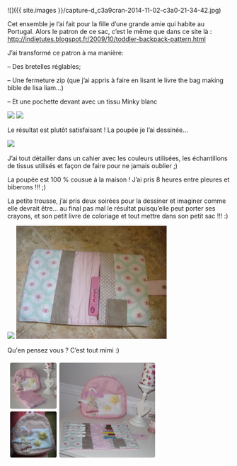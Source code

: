![]({{ site.images }}/capture-d_c3a9cran-2014-11-02-c3a0-21-34-42.jpg)

Cet ensemble je l’ai fait pour la fille d’une grande amie qui habite au Portugal. Alors le patron de ce sac, c’est le même que dans ce site là : http://indietutes.blogspot.fr/2009/10/toddler-backpack-pattern.html

J’ai transformé ce patron à ma manière:

– Des bretelles réglables;

– Une fermeture zip (que j’ai appris à faire en lisant le livre the bag making bible de lisa liam…)

– Et une pochette devant avec un tissu Minky blanc

![](/images/posts/dsc05327.jpg)
![](/images/posts/dsc05328.jpg)

Le résultat est plutôt satisfaisant ! La poupée je l’ai dessinée…

![](/images/posts/capture-d_c3a9cran-2014-11-02-c3a0-21-28-55.jpg)

J’ai tout détailler dans un cahier avec les couleurs utilisées, les échantillons de tissus utilisés et façon de faire pour ne jamais oublier ;)

La poupée est 100 % cousue à la maison ! J’ai pris 8 heures entre pleures et biberons !!! ;)

La petite trousse, j’ai pris deux soirées pour la dessiner et imaginer comme elle devrait être… au final pas mal le résultat puisqu’elle peut porter ses crayons, et son petit livre de coloriage et tout mettre dans son petit sac !!! :)

![](/images/posts/dsc05319.jpg)
![](/images/posts/dsc05320.jpg)

Qu'en pensez vous ? C’est tout mimi :)

![](/images/posts/image5.jpg)
